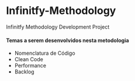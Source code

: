 # Infinitfy-Methodology
Infinitfy Methodology Development Project
#### Temas a serem desenvolvidos nesta metodologia

- Nomenclatura de Código
- Clean Code
- Performance
- Backlog

